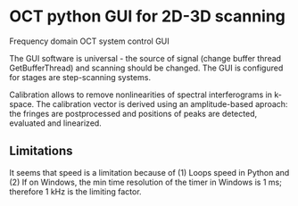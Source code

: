 # OCT python GUI for 2D-3D scanning

Frequency domain OCT system control GUI

The GUI software is universal - the source of signal (change buffer thread GetBufferThread) and scanning should be changed.
The GUI is configured for stages are step-scanning systems.

Calibration allows to remove nonlinearities of spectral interferograms in k-space. The calibration vector is derived using an amplitude-based aproach: the fringes are postprocessed and positions of peaks are detected, evaluated and linearized. 

## Limitations

It seems that speed is a limitation because of (1) Loops speed in Python and (2) If on Windows, the min time resolution of the timer in Windows is 1 ms; therefore 1 kHz is the limiting factor.

